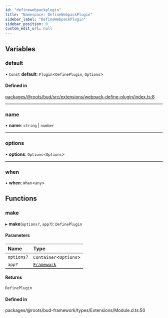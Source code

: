 ```yaml
---
id: "definewebpackplugin"
title: "Namespace: DefineWebpackPlugin"
sidebar_label: "DefineWebpackPlugin"
sidebar_position: 0
custom_edit_url: null
---
```


## Variables

### default

• `Const` **default**: `Plugin`<`DefinePlugin`, `Options`\>

#### Defined in

[packages/@roots/bud/src/extensions/webpack-define-plugin/index.ts:8](https://github.com/roots/bud/blob/2a86a6e8/packages/@roots/bud/src/extensions/webpack-define-plugin/index.ts#L8)

___

### name

• **name**: `string` \| `number`

___

### options

• **options**: `Options`<`Options`\>

___

### when

• **when**: `When`<`any`\>

## Functions

### make

▸ **make**(`options?`, `app?`): `DefinePlugin`

#### Parameters

| Name | Type |
| :------ | :------ |
| `options?` | `Container`<`Options`\> |
| `app?` | [`Framework`](../classes/framework.md) |

#### Returns

`DefinePlugin`

#### Defined in

packages/@roots/bud-framework/types/Extensions/Module.d.ts:50
